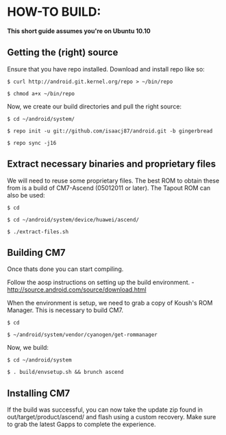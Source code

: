 HOW-TO BUILD:
=============

**This short guide assumes you're on Ubuntu 10.10**

Getting the (right) source
--------------------------

Ensure that you have repo installed. Download and install repo like so:

    $ curl http://android.git.kernel.org/repo > ~/bin/repo
    
    $ chmod a+x ~/bin/repo

Now, we create our build directories and pull the right source:

    $ cd ~/android/system/
    
    $ repo init -u git://github.com/isaacj87/android.git -b gingerbread
    
    $ repo sync -j16

Extract necessary binaries and proprietary files
------------------------------------------------

We will need to reuse some proprietary files. The best ROM to obtain these from is a build of CM7-Ascend (05012011 or later). The Tapout ROM can also be used:

    $ cd
    
    $ cd ~/android/system/device/huawei/ascend/
    
    $ ./extract-files.sh

Building CM7
-------------
Once thats done you can start compiling.

Follow the aosp instructions on setting up the build environment. - http://source.android.com/source/download.html

When the environment is setup, we need to grab a copy of Koush's ROM Manager. This is necessary to build CM7.

    $ cd
    
    $ ~/android/system/vendor/cyanogen/get-rommanager

Now, we build:

    $ cd ~/android/system
    
    $ . build/envsetup.sh && brunch ascend

Installing CM7
---------------
If the build was successful, you can now take the update zip found in out/target/product/ascend/ and flash using a custom recovery. Make sure to grab the latest Gapps to complete the experience.